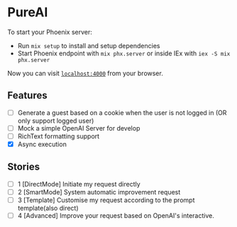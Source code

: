 # PureAI

To start your Phoenix server:

  * Run `mix setup` to install and setup dependencies
  * Start Phoenix endpoint with `mix phx.server` or inside IEx with `iex -S mix phx.server`

Now you can visit [`localhost:4000`](http://localhost:4000) from your browser.

## Features

  - [ ] Generate a guest based on a cookie when the user is not logged in (OR only support logged user)
  - [ ] Mock a simple OpenAI Server for develop
  - [ ] RichText formatting support
  - [x] Async execution

## Stories

  - [ ] 1 [DirectMode] Initiate my request directly
  - [ ] 2 [SmartMode] System automatic improvement request
  - [ ] 3 [Template] Customise my request according to the prompt template(also direct)
  - [ ] 4 [Advanced] Improve your request based on OpenAI's interactive.
